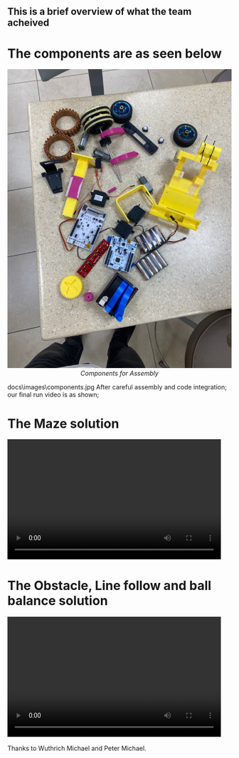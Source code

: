 ## This is a brief overview of what the team acheived

# The components are as seen below
<p align="center">
    <img src="../docs/images/components.jpg" alt="Gyronaut drive components" width="700"/> </br>
    <i>Components for Assembly</i>
</p>
docs\images\components.jpg
After careful assembly and code integration; our final run video is as shown;

# The Maze solution

<video width="480" height="270" controls>
  <source src="../docs/videos/Maze.mp4" type="video/mp4">
</video>

<br>


# The Obstacle, Line follow and ball balance solution

<video width="480" height="270" controls>
  <source src="../docs/videos/Obstacle_lineFollw_Wavy.mp4" type="video/mp4">
</video>


Thanks to Wuthrich Michael and Peter Michael.